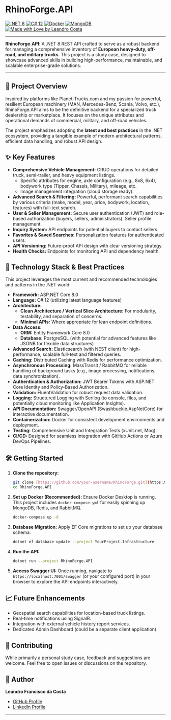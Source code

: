 # RhinoForge.API

[![.NET 8](https://img.shields.io/badge/.NET-8-blue.svg)](https://dotnet.microsoft.com/download/dotnet/8.0)
[![C# 12](https://img.shields.io/badge/C%23-12-purple.svg)](https://docs.microsoft.com/en-us/dotnet/csharp/whats-new/csharp-12)
[![Docker](https://img.shields.io/badge/Docker-2496ED?style=for-the-badge&logo=docker&logoColor=white)](https://www.docker.com/)
[![MongoDB](https://img.shields.io/badge/MongoDB-47A248?style=for-the-badge&logo=mongodb&logoColor=white)](https://www.mongodb.com/)
[![Made with Love by Leandro Costa](https://img.shields.io/badge/Made%20with%20Love%20by-Leandro%20Costa-ff69b4)](https://github.com/franciscostein) 

---

**RhinoForge.API**: A .NET 8 REST API crafted to serve as a robust backend for managing a comprehensive inventory of **European heavy-duty, off-road, and military trucks**. This project is a study case, designed to showcase advanced skills in building high-performance, maintainable, and scalable enterprise-grade solutions.

---

## 🎯 Project Overview

Inspired by platforms like Planet-Trucks.com and my passion for powerful, resilient European machinery (MAN, Mercedes-Benz, Scania, Volvo, etc.), RhinoForge.API aims to be the definitive backend for a specialized truck dealership or marketplace. It focuses on the unique attributes and operational demands of commercial, military, and off-road vehicles.

The project emphasizes adopting the **latest and best practices** in the .NET ecosystem, providing a tangible example of modern architectural patterns, efficient data handling, and robust API design.

## ✨ Key Features

* **Comprehensive Vehicle Management:** CRUD operations for detailed truck, semi-trailer, and heavy equipment listings.
    * Specific attributes for engine, axle configuration (e.g., 8x8, 6x4), bodywork type (Tipper, Chassis, Military), mileage, etc.
    * Image management integration (cloud storage ready).
* **Advanced Search & Filtering:** Powerful, performant search capabilities by various criteria (make, model, year, price, bodywork, location, features) with full-text search.
* **User & Seller Management:** Secure user authentication (JWT) and role-based authorization (buyers, sellers, administrators). Seller profile management.
* **Inquiry System:** API endpoints for potential buyers to contact sellers.
* **Favorites & Saved Searches:** Personalization features for authenticated users.
* **API Versioning:** Future-proof API design with clear versioning strategy.
* **Health Checks:** Endpoints for monitoring API and dependency health.

## 🚀 Technology Stack & Best Practices

This project leverages the most current and recommended technologies and patterns in the .NET world:

* **Framework:** ASP.NET Core 8.0
* **Language:** C# 12 (utilizing latest language features)
* **Architecture:**
    * **Clean Architecture / Vertical Slice Architecture:** For modularity, testability, and separation of concerns.
    * **Minimal APIs:** Where appropriate for lean endpoint definitions.
* **Data Access:**
    * **ORM:** Entity Framework Core 8.0
    * **Database:** PostgreSQL (with potential for advanced features like JSONB for flexible data structures)
* **Advanced Search:** Elasticsearch (with NEST client) for high-performance, scalable full-text and filtered queries.
* **Caching:** Distributed Caching with Redis for performance optimization.
* **Asynchronous Processing:** MassTransit / RabbitMQ for reliable handling of background tasks (e.g., image processing, notifications, data synchronization).
* **Authentication & Authorization:** JWT Bearer Tokens with ASP.NET Core Identity and Policy-Based Authorization.
* **Validation:** FluentValidation for robust request data validation.
* **Logging:** Structured Logging with Serilog (to console, files, and potentially cloud monitoring like Application Insights).
* **API Documentation:** Swagger/OpenAPI (Swashbuckle.AspNetCore) for interactive documentation.
* **Containerization:** Docker for consistent development environments and deployment.
* **Testing:** Comprehensive Unit and Integration Tests (xUnit.net, Moq).
* **CI/CD:** Designed for seamless integration with GitHub Actions or Azure DevOps Pipelines.

## 🛠️ Getting Started

1.  **Clone the repository:**
    ```bash
    git clone [https://github.com/your-username/RhinoForge.git](https://github.com/franciscostein/RhinoForge.git)
    cd RhinoForge.API
    ```
2.  **Set up Docker (Recommended):**
    Ensure Docker Desktop is running. This project includes `docker-compose.yml` for easily spinning up MongoDB, Redis, and RabbitMQ.
    ```bash
    docker-compose up -d
    ```
3.  **Database Migration:**
    Apply EF Core migrations to set up your database schema.
    ```bash
    dotnet ef database update --project YourProject.Infrastructure
    ```
4.  **Run the API:**
    ```bash
    dotnet run --project RhinoForge.API
    ```
5.  **Access Swagger UI:**
    Once running, navigate to `https://localhost:7001/swagger` (or your configured port) in your browser to explore the API endpoints interactively.

## 📈 Future Enhancements

* Geospatial search capabilities for location-based truck listings.
* Real-time notifications using SignalR.
* Integration with external vehicle history report services.
* Dedicated Admin Dashboard (could be a separate client application).

## 🤝 Contributing

While primarily a personal study case, feedback and suggestions are welcome. Feel free to open issues or discussions on the repository.

## 👤 Author

**Leandro Francisco da Costa**
* [GitHub Profile](https://github.com/franciscostein)
* [LinkedIn Profile](https://www.linkedin.com/in/leandrofdcosta)

---
